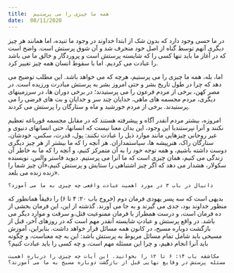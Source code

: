 ```yaml
---
title:  همه ما چیزی را می پرستیم
date:  08/11/2020
---
```


در ما حسی وجود دارد که بدون شک از ابتدا خداوند در وجود ما تنیده، اما همانند هر چیز دیگری آنهم توسط گناه از اصل خود منحرف شد و آن شوق پرستش است. واضح است که در آغاز ما باید تنها کسی را که شایسته پرستش است و پروردگار و خالق ما می باشد را عبادت می کردیم. اما با سقوط انسان همه چیز تغییر کرد.

اما، بله، همه ما چیزی را می پرستیم، هرچه که می خواهد باشد. این مطلب توضیح می دهد که چرا در طول تاریخ بشر و حتی امروز بشر به پرستش مبادرت ورزیده است. در مصر کهن، برخی از مردم فرعون را می پرستیدند؛ در برخی دوران ها، در سرزمینهای دیگری، مردم مجسمه های ماهی، خدایان چند سر و خدایان و بت های فرضی را می پرستیدند. برخی از مردم خورشید و ماه و ستارگان را پرستش می کردند.

امروزه، بیشتر مردم آنقدر آگاه و پیشرفته هستند که در مقابل مجسمه قورباغه تعظیم نکنند و آنرا نپرستندبا این وجود، این بدان معنا نیست که انسانها، حتی انسانهای دنیوی و غیر روحانی چیزهایی مانند موارد ذیل را عبادت نکنند: پول، قدرت، سکس، خودشان، ستارگان راک، هنرپیشه ها، سیاستمداران. هر آنچه را که ما بیشتر از هر چیز دیگری دوست داشته باشیم، و همه توجه خود را به آن متمرکز کنیم، و آنچه را که ما به خاطر آن زندگی می کنیم، همان چیزی است که ما آنرا می پرستیم. دیوید فاستر والس، نویسنده سکولار، هشدار می دهد که اگر چیز اشتباهی را ستایش و پرستش کنیم،«آن چیز شما را زنده زنده می بلعد».

`دانیال در باب ۳ در مورد اهمیت عبادت واقعی چه چیزی به ما می آموزد؟`

بدیهی است که سه پسر یهودی فرمان دوم (خروج باب ۲۰: ۴ تا ۶) را دقیقاً همانطور که منظور خداوند بود، جدی می گیرند و به جا می آورند. گذشته از این، این فرمان بخشی از ده فرمان است، و درست همطراز با فرمان ممنوعیت قتل،و سرقت و موارد دیگر می باشد. در واقع پرستش و عبادتِ شایسته آنقدر مهم است که در روزهای آخر، قبل از بازگشت دوباره مسیح، در کانون همه مسائل قرار خواهد داشت. بنابراین، آموزش مسیحی باید شامل تمام مسائل مربوط به پرستش باشد: این به چه معناست، و چگونه باید آنرا انجام دهیم، و چرا این مسئله مهم است، و چه کسی را باید عبادت کنیم؟

`مکاشفه باب ۱۴: ۶ تا ۱۲ را بخوانید. این آیات چه چیزی را درباره اهمیت مسئله پرستش در وقایع نهایی قبل از بازگشت دوباره مسیح به ما می آموزند؟`